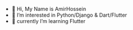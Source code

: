 - 👋 Hi, My Name is AmirHossein
- 👀 I’m interested in Python/Django & Dart/Flutter
- 🌱 currently I’m learning Flutter



